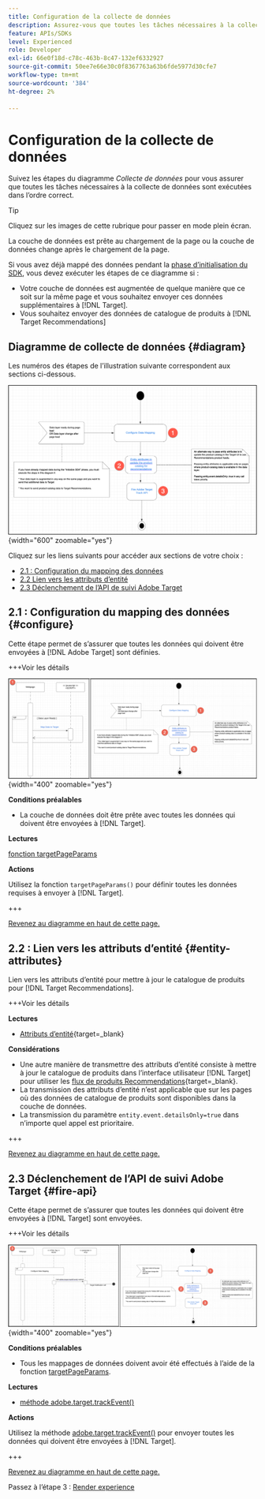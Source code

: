 ```yaml
---
title: Configuration de la collecte de données
description: Assurez-vous que toutes les tâches nécessaires à la collecte de données sont exécutées dans l’ordre approprié.
feature: APIs/SDKs
level: Experienced
role: Developer
exl-id: 66e0f18d-c78c-463b-8c47-132ef6332927
source-git-commit: 50ee7e66e30c0f8367763a63b6fde5977d30cfe7
workflow-type: tm+mt
source-wordcount: '384'
ht-degree: 2%

---
```


# Configuration de la collecte de données

Suivez les étapes du diagramme *Collecte de données* pour vous assurer que toutes les tâches nécessaires à la collecte de données sont exécutées dans l’ordre correct.

>[!TIP]
>
>Cliquez sur les images de cette rubrique pour passer en mode plein écran.

La couche de données est prête au chargement de la page ou la couche de données change après le chargement de la page.

Si vous avez déjà mappé des données pendant la [phase d’initialisation du SDK](/help/dev/patterns/recs-atjs/initialize-sdk.md), vous devez exécuter les étapes de ce diagramme si :

* Votre couche de données est augmentée de quelque manière que ce soit sur la même page et vous souhaitez envoyer ces données supplémentaires à [!DNL Target].
* Vous souhaitez envoyer des données de catalogue de produits à [!DNL Target Recommendations]

## Diagramme de collecte de données {#diagram}

Les numéros des étapes de l’illustration suivante correspondent aux sections ci-dessous.

![ Diagramme de collecte de données](/help/dev/patterns/recs-atjs/assets/data-collection-diagram.png){width="600" zoomable="yes"}

Cliquez sur les liens suivants pour accéder aux sections de votre choix :

* [2.1 : Configuration du mapping des données](#configure)
* [2.2 Lien vers les attributs d’entité](#entity-attributes)
* [2.3 Déclenchement de l’API de suivi Adobe Target](#fire-api)

## 2.1 : Configuration du mapping des données {#configure}

Cette étape permet de s’assurer que toutes les données qui doivent être envoyées à [!DNL Adobe Target] sont définies.

+++Voir les détails

![ Configuration du diagramme de mappage de données ](/help/dev/patterns/recs-atjs/assets/configure-data-mapping-combined.png){width="400" zoomable="yes"}

**Conditions préalables**

* La couche de données doit être prête avec toutes les données qui doivent être envoyées à [!DNL Target].

**Lectures**

[fonction targetPageParams](/help/dev/implement/client-side/atjs/atjs-functions/targetpageparams.md)

**Actions**

Utilisez la fonction `targetPageParams()` pour définir toutes les données requises à envoyer à [!DNL Target].

+++

[Revenez au diagramme en haut de cette page.](#diagram)

## 2.2 : Lien vers les attributs d’entité {#entity-attributes}

Lien vers les attributs d’entité pour mettre à jour le catalogue de produits pour [!DNL Target Recommendations].

+++Voir les détails

**Lectures**

* [Attributs d’entité](https://experienceleague.adobe.com/docs/target/using/recommendations/entities/entity-attributes.html){target=_blank}

**Considérations**

* Une autre manière de transmettre des attributs d’entité consiste à mettre à jour le catalogue de produits dans l’interface utilisateur [!DNL Target] pour utiliser les [flux de produits Recommendations](https://experienceleague.adobe.com/docs/target/using/recommendations/entities/feeds.html){target=_blank}.
* La transmission des attributs d’entité n’est applicable que sur les pages où des données de catalogue de produits sont disponibles dans la couche de données.
* La transmission du paramètre `entity.event.detailsOnly=true` dans n’importe quel appel est prioritaire.

+++

[Revenez au diagramme en haut de cette page.](#diagram)

## 2.3 Déclenchement de l’API de suivi Adobe Target {#fire-api}

Cette étape permet de s’assurer que toutes les données qui doivent être envoyées à [!DNL Target] sont envoyées.

+++Voir les détails

![ Déclenchement du diagramme de l’API de suivi Adobe Target ](/help/dev/patterns/recs-atjs/assets/fire-track-api-combined.png){width="400" zoomable="yes"}

**Conditions préalables**

* Tous les mappages de données doivent avoir été effectués à l’aide de la fonction [targetPageParams](/help/dev/implement/client-side/atjs/atjs-functions/targetpageparams.md).

**Lectures**

* [méthode adobe.target.trackEvent()](/help/dev/implement/client-side/atjs/atjs-functions/adobe-target-trackevent.md)

**Actions**

Utilisez la méthode [adobe.target.trackEvent()](/help/dev/implement/client-side/atjs/atjs-functions/adobe-target-trackevent.md) pour envoyer toutes les données qui doivent être envoyées à [!DNL Target].

+++

[Revenez au diagramme en haut de cette page.](#diagram)

Passez à l’étape 3 : [Render experience](/help/dev/patterns/recs-atjs/render-experiences.md)
